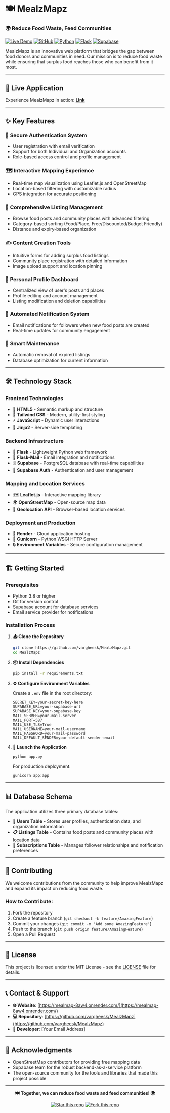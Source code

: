 # 🍽️ MealzMapz

### 🌍 Reduce Food Waste, Feed Communities

[![Live Demo](https://img.shields.io/badge/Live%20Demo-Visit%20Now-brightgreen)](https://mealmap-8aw4.onrender.com/)
[![GitHub](https://img.shields.io/badge/GitHub-Repository-blue)](https://github.com/vargheesk/MealzMapz)
[![Python](https://img.shields.io/badge/Python-3.8+-yellow)](https://www.python.org/)
[![Flask](https://img.shields.io/badge/Flask-2.0+-red)](https://flask.palletsprojects.com/)
[![Supabase](https://img.shields.io/badge/Supabase-Database-green)](https://supabase.com/)

MealzMapz is an innovative web platform that bridges the gap between food donors and communities in need. Our mission is to reduce food waste while ensuring that surplus food reaches those who can benefit from it most.

---

## 🚀 Live Application

Experience MealzMapz in action: **[Link](https://mealmap-8aw4.onrender.com/)**

---

## ✨ Key Features

### 🔐 **Secure Authentication System**
- User registration with email verification
- Support for both Individual and Organization accounts
- Role-based access control and profile management

### 🗺️ **Interactive Mapping Experience**
- Real-time map visualization using Leaflet.js and OpenStreetMap
- Location-based filtering with customizable radius
- GPS integration for accurate positioning

### 📱 **Comprehensive Listing Management**
- Browse food posts and community places with advanced filtering
- Category-based sorting (Food/Place, Free/Discounted/Budget Friendly)
- Distance and expiry-based organization

### ✍️ **Content Creation Tools**
- Intuitive forms for adding surplus food listings
- Community place registration with detailed information
- Image upload support and location pinning

### 👤 **Personal Profile Dashboard**
- Centralized view of user's posts and places
- Profile editing and account management
- Listing modification and deletion capabilities

### 📧 **Automated Notification System**
- Email notifications for followers when new food posts are created
- Real-time updates for community engagement

### 🔧 **Smart Maintenance**
- Automatic removal of expired listings
- Database optimization for current information

---

## 🛠️ Technology Stack

### **Frontend Technologies**
- 🎨 **HTML5** - Semantic markup and structure
- 🎨 **Tailwind CSS** - Modern, utility-first styling
- ⚡ **JavaScript** - Dynamic user interactions
- 🔄 **Jinja2** - Server-side templating

### **Backend Infrastructure**
- 🐍 **Flask** - Lightweight Python web framework
- 📧 **Flask-Mail** - Email integration and notifications
- 🗄️ **Supabase** - PostgreSQL database with real-time capabilities
- 🔑 **Supabase Auth** - Authentication and user management

### **Mapping and Location Services**
- 🗺️ **Leaflet.js** - Interactive mapping library
- 🌍 **OpenStreetMap** - Open-source map data
- 📍 **Geolocation API** - Browser-based location services

### **Deployment and Production**
- 🚀 **Render** - Cloud application hosting
- 🦄 **Gunicorn** - Python WSGI HTTP Server
- 🔒 **Environment Variables** - Secure configuration management

---

## 🏗️ Getting Started

### Prerequisites
- Python 3.8 or higher
- Git for version control
- Supabase account for database services
- Email service provider for notifications

### Installation Process

1. **📥 Clone the Repository**
   ```bash
   git clone https://github.com/vargheesk/MealzMapz.git
   cd MealzMapz
   ```

2. **📦 Install Dependencies**
   ```bash
   pip install -r requirements.txt
   ```

3. **⚙️ Configure Environment Variables**
   
   Create a `.env` file in the root directory:
   ```env
   SECRET_KEY=your-secret-key-here
   SUPABASE_URL=your-supabase-url
   SUPABASE_KEY=your-supabase-key
   MAIL_SERVER=your-mail-server
   MAIL_PORT=587
   MAIL_USE_TLS=True
   MAIL_USERNAME=your-mail-username
   MAIL_PASSWORD=your-mail-password
   MAIL_DEFAULT_SENDER=your-default-sender-email
   ```

4. **🚀 Launch the Application**
   ```bash
   python app.py
   ```
   
   For production deployment:
   ```bash
   gunicorn app:app
   ```

---

## 📊 Database Schema

The application utilizes three primary database tables:

- **👥 Users Table** - Stores user profiles, authentication data, and organization information
- **📋 Listings Table** - Contains food posts and community places with location data
- **🔔 Subscriptions Table** - Manages follower relationships and notification preferences

---

## 🤝 Contributing

We welcome contributions from the community to help improve MealzMapz and expand its impact on reducing food waste.

### How to Contribute:
1. Fork the repository
2. Create a feature branch (`git checkout -b feature/AmazingFeature`)
3. Commit your changes (`git commit -m 'Add some AmazingFeature'`)
4. Push to the branch (`git push origin feature/AmazingFeature`)
5. Open a Pull Request

---

## 📄 License

This project is licensed under the MIT License - see the [LICENSE](LICENSE) file for details.

---

## 📞 Contact & Support

- **🌐 Website**: [https://mealmap-8aw4.onrender.com/](https://mealmap-8aw4.onrender.com/)
- **💻 Repository**: [https://github.com/vargheesk/MealzMapz](https://github.com/vargheesk/MealzMapz)
- **📧 Developer**: [Your Email Address]

---

## 🌟 Acknowledgments

- OpenStreetMap contributors for providing free mapping data
- Supabase team for the robust backend-as-a-service platform
- The open-source community for the tools and libraries that made this project possible

---

<div align="center">

**🍽️ Together, we can reduce food waste and feed communities! 🌍**

[![Star this repo](https://img.shields.io/github/stars/vargheesk/MealzMapz?style=social)](https://github.com/vargheesk/MealzMapz/stargazers)
[![Fork this repo](https://img.shields.io/github/forks/vargheesk/MealzMapz?style=social)](https://github.com/vargheesk/MealzMapz/network/members)

</div>